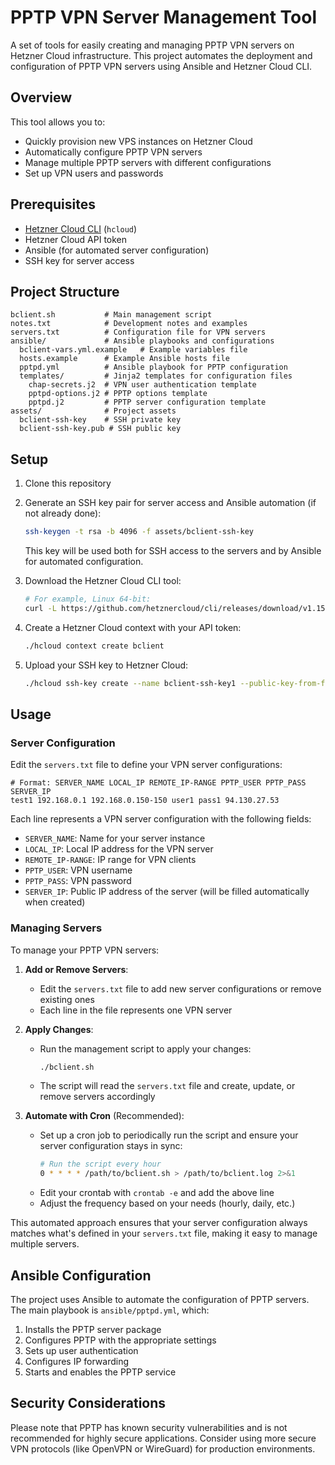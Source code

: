 # PPTP VPN Server Management Tool

A set of tools for easily creating and managing PPTP VPN servers on Hetzner Cloud infrastructure. This project automates the deployment and configuration of PPTP VPN servers using Ansible and Hetzner Cloud CLI.

## Overview

This tool allows you to:

- Quickly provision new VPS instances on Hetzner Cloud
- Automatically configure PPTP VPN servers
- Manage multiple PPTP servers with different configurations
- Set up VPN users and passwords

## Prerequisites

- [Hetzner Cloud CLI](https://github.com/hetznercloud/cli) (`hcloud`)
- Hetzner Cloud API token
- Ansible (for automated server configuration)
- SSH key for server access

## Project Structure

```
bclient.sh           # Main management script
notes.txt            # Development notes and examples
servers.txt          # Configuration file for VPN servers
ansible/             # Ansible playbooks and configurations
  bclient-vars.yml.example   # Example variables file
  hosts.example      # Example Ansible hosts file
  pptpd.yml          # Ansible playbook for PPTP configuration
  templates/         # Jinja2 templates for configuration files
    chap-secrets.j2  # VPN user authentication template
    pptpd-options.j2 # PPTP options template
    pptpd.j2         # PPTP server configuration template
assets/              # Project assets
  bclient-ssh-key    # SSH private key
  bclient-ssh-key.pub # SSH public key
```

## Setup

1. Clone this repository
2. Generate an SSH key pair for server access and Ansible automation (if not already done):
   ```bash
   ssh-keygen -t rsa -b 4096 -f assets/bclient-ssh-key
   ```
   
   This key will be used both for SSH access to the servers and by Ansible for automated configuration.

3. Download the Hetzner Cloud CLI tool:
   ```bash
   # For example, Linux 64-bit:
   curl -L https://github.com/hetznercloud/cli/releases/download/v1.15.0/hcloud-linux-amd64.tar.gz | tar xz
   ```

4. Create a Hetzner Cloud context with your API token:
   ```bash
   ./hcloud context create bclient
   ```

5. Upload your SSH key to Hetzner Cloud:
   ```bash
   ./hcloud ssh-key create --name bclient-ssh-key1 --public-key-from-file=assets/bclient-ssh-key.pub
   ```

## Usage

### Server Configuration

Edit the `servers.txt` file to define your VPN server configurations:

```
# Format: SERVER_NAME LOCAL_IP REMOTE_IP-RANGE PPTP_USER PPTP_PASS SERVER_IP
test1 192.168.0.1 192.168.0.150-150 user1 pass1 94.130.27.53
```

Each line represents a VPN server configuration with the following fields:
- `SERVER_NAME`: Name for your server instance
- `LOCAL_IP`: Local IP address for the VPN server
- `REMOTE_IP-RANGE`: IP range for VPN clients
- `PPTP_USER`: VPN username
- `PPTP_PASS`: VPN password
- `SERVER_IP`: Public IP address of the server (will be filled automatically when created)

### Managing Servers

To manage your PPTP VPN servers:

1. **Add or Remove Servers**:
   - Edit the `servers.txt` file to add new server configurations or remove existing ones
   - Each line in the file represents one VPN server

2. **Apply Changes**:
   - Run the management script to apply your changes:
     ```bash
     ./bclient.sh
     ```
   - The script will read the `servers.txt` file and create, update, or remove servers accordingly

3. **Automate with Cron** (Recommended):
   - Set up a cron job to periodically run the script and ensure your server configuration stays in sync:
     ```bash
     # Run the script every hour
     0 * * * * /path/to/bclient.sh > /path/to/bclient.log 2>&1
     ```
   - Edit your crontab with `crontab -e` and add the above line
   - Adjust the frequency based on your needs (hourly, daily, etc.)

This automated approach ensures that your server configuration always matches what's defined in your `servers.txt` file, making it easy to manage multiple servers.

## Ansible Configuration

The project uses Ansible to automate the configuration of PPTP servers. The main playbook is `ansible/pptpd.yml`, which:

1. Installs the PPTP server package
2. Configures PPTP with the appropriate settings
3. Sets up user authentication
4. Configures IP forwarding
5. Starts and enables the PPTP service

## Security Considerations

Please note that PPTP has known security vulnerabilities and is not recommended for highly secure applications. Consider using more secure VPN protocols (like OpenVPN or WireGuard) for production environments.